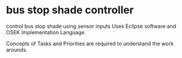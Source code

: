 # bus stop shade controller
 control bus stop shade using sensor inputs
Uses Eclipse software and OSEK Implementation Language.

Concepts of Tasks and Priorities are required to understand the work arounds.

